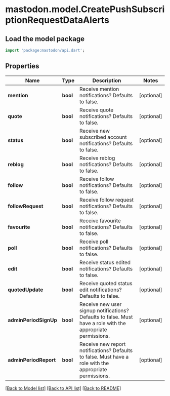 # mastodon.model.CreatePushSubscriptionRequestDataAlerts

## Load the model package
```dart
import 'package:mastodon/api.dart';
```

## Properties
Name | Type | Description | Notes
------------ | ------------- | ------------- | -------------
**mention** | **bool** | Receive mention notifications? Defaults to false. | [optional] 
**quote** | **bool** | Receive quote notifications? Defaults to false. | [optional] 
**status** | **bool** | Receive new subscribed account notifications? Defaults to false. | [optional] 
**reblog** | **bool** | Receive reblog notifications? Defaults to false. | [optional] 
**follow** | **bool** | Receive follow notifications? Defaults to false. | [optional] 
**followRequest** | **bool** | Receive follow request notifications? Defaults to false. | [optional] 
**favourite** | **bool** | Receive favourite notifications? Defaults to false. | [optional] 
**poll** | **bool** | Receive poll notifications? Defaults to false. | [optional] 
**edit** | **bool** | Receive status edited notifications? Defaults to false. | [optional] 
**quotedUpdate** | **bool** | Receive quoted status edit notifications? Defaults to false. | [optional] 
**adminPeriodSignUp** | **bool** | Receive new user signup notifications? Defaults to false. Must have a role with the appropriate permissions. | [optional] 
**adminPeriodReport** | **bool** | Receive new report notifications? Defaults to false. Must have a role with the appropriate permissions. | [optional] 

[[Back to Model list]](../README.md#documentation-for-models) [[Back to API list]](../README.md#documentation-for-api-endpoints) [[Back to README]](../README.md)


